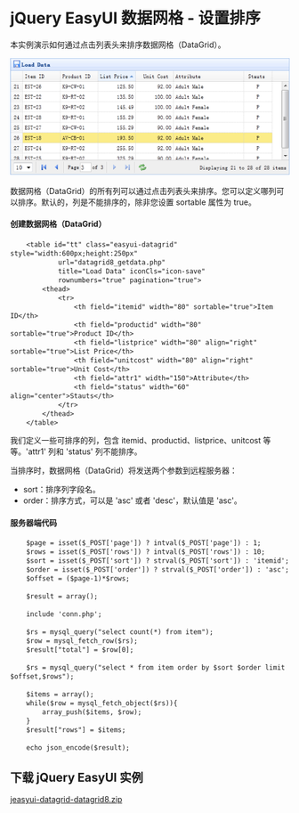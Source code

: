 # jQuery EasyUI 数据网格 - 设置排序

本实例演示如何通过点击列表头来排序数据网格（DataGrid）。

![](img/datagrid8.png)

数据网格（DataGrid）的所有列可以通过点击列表头来排序。您可以定义哪列可以排序。默认的，列是不能排序的，除非您设置 sortable 属性为 true。

#### 创建数据网格（DataGrid）

```
	<table id="tt" class="easyui-datagrid" style="width:600px;height:250px"
			url="datagrid8_getdata.php"
			title="Load Data" iconCls="icon-save"
			rownumbers="true" pagination="true">
		<thead>
			<tr>
				<th field="itemid" width="80" sortable="true">Item ID</th>
				<th field="productid" width="80" sortable="true">Product ID</th>
				<th field="listprice" width="80" align="right" sortable="true">List Price</th>
				<th field="unitcost" width="80" align="right" sortable="true">Unit Cost</th>
				<th field="attr1" width="150">Attribute</th>
				<th field="status" width="60" align="center">Stauts</th>
			</tr>
		</thead>
	</table>

```

我们定义一些可排序的列，包含 itemid、productid、listprice、unitcost 等等。'attr1' 列和 'status' 列不能排序。

当排序时，数据网格（DataGrid）将发送两个参数到远程服务器：

*   sort：排序列字段名。
*   order：排序方式，可以是 'asc' 或者 'desc'，默认值是 'asc'。

#### 服务器端代码

```
	$page = isset($_POST['page']) ? intval($_POST['page']) : 1;
	$rows = isset($_POST['rows']) ? intval($_POST['rows']) : 10;
	$sort = isset($_POST['sort']) ? strval($_POST['sort']) : 'itemid';
	$order = isset($_POST['order']) ? strval($_POST['order']) : 'asc';
	$offset = ($page-1)*$rows;

	$result = array();

	include 'conn.php';

	$rs = mysql_query("select count(*) from item");
	$row = mysql_fetch_row($rs);
	$result["total"] = $row[0];

	$rs = mysql_query("select * from item order by $sort $order limit $offset,$rows");

	$items = array();
	while($row = mysql_fetch_object($rs)){
		array_push($items, $row);
	}
	$result["rows"] = $items;

	echo json_encode($result);

```

## 下载 jQuery EasyUI 实例

[jeasyui-datagrid-datagrid8.zip](/try/jeasyui/download/jeasyui-datagrid-datagrid8.zip)

 
